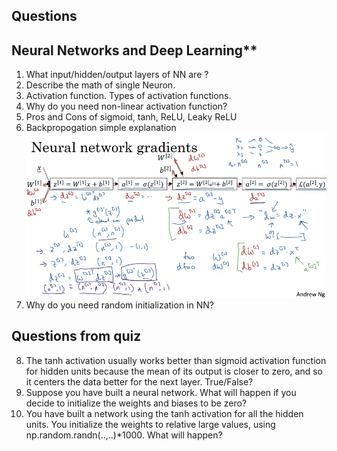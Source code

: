 ## Questions

## Neural Networks and Deep Learning**

1. What input/hidden/output layers of NN are ?
2. Describe the math of single Neuron.
3. Activation function. Types of activation functions.
4. Why do you need non-linear activation function?
5.  Pros and Cons of sigmoid, tanh, ReLU, Leaky ReLU
6. Backpropogation simple explanation
![ex](https://github.com/OzmundSedler/Deep-Learning-Coursera/blob/master/1%20Neural%20Networks%20and%20Deep%20Learning/week%203/images/AC78FD38-C896-4654-B6FA-B4520BE8797C.png)
7. Why do you need random initialization in NN?


## Questions from quiz

8. The tanh activation usually works better than sigmoid activation function for hidden units because the mean of its output is closer to zero, and so it centers the data better for the next layer. True/False?
9. Suppose you have built a neural network. What will happen if you decide to initialize the weights and biases to be zero?
10. You have built a network using the tanh activation for all the hidden units. You initialize the weights to relative large values, using np.random.randn(..,..)*1000. What will happen?
